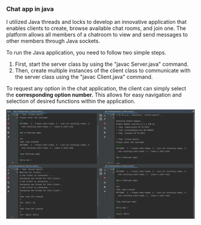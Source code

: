 ### Chat app in java


I utilized Java threads and locks to develop an innovative application that enables clients to create, browse available chat rooms, and join one. The platform allows all members of a chatroom to view and send messages to other members through Java sockets.

To run the Java application, you need to follow two simple steps. 
1. First, start the server class by using the "javac Server.java" command. 
2. Then, create multiple instances of the client class to communicate with the server class using the "javac Client.java" command. 

To request any option in the chat application, the client can simply select the **corresponding option number.** This allows for easy navigation and selection of desired functions within the application.

![](chat.png)

